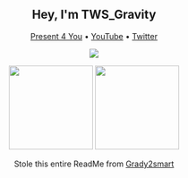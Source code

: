 <h2 align="center">Hey, I'm TWS_Gravity</h2>
<p align="center">
  <a href="https://twsgravity.github.io/present-4-you/">Present 4 You</a> •
  <a href="https://youtube.com/TWSGravity">YouTube</a> •
  <a href="https://twitter.com/TWS_Gravity">Twitter</a>
</p>

<p align="center">
    <img src="https://readme-typing-svg.herokuapp.com?duration=8000&color=F7F7F7&width=250&lines=I+am+a+%22developer%22+;+im+also+the+worst+youtuber;and+gamer+in+existence" />
</p>

<p align= "center">
  <img height= "150" src="https://github-readme-stats.vercel.app/api?username=twsgravity&theme=react&show_icons=true&include_all_commits=true&count_private=true" />
  <img height= "150" src="https://github-readme-stats.vercel.app/api/top-langs/?username=twsgravity&theme=react&layout=compact" />
</p>

<p align= "center">Stole this entire ReadMe from <a href="https://github.com/grady2smart">Grady2smart</a><p>






